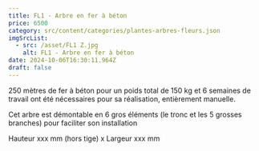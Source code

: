 ```yaml
---
title: FL1 - Arbre en fer à béton
price: 6500
category: src/content/categories/plantes-arbres-fleurs.json
imgSrcList:
  - src: /asset/FL1 Z.jpg
    alt: FL1 - Arbre en fer à béton
date: 2024-10-06T16:30:11.964Z
draft: false
---
```


250 mètres de fer à béton pour un poids total de 150 kg et 6 semaines de travail
ont été nécessaires pour sa réalisation, entièrement manuelle.

Cet arbre est démontable en 6 gros éléments (le tronc et les 5 grosses branches) pour faciliter son installation

Hauteur xxx mm (hors tige) x Largeur xxx mm
